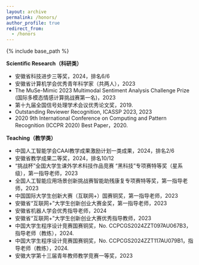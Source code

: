 ```yaml
---
layout: archive
permalink: /honors/
author_profile: true
redirect_from:
  - /honors
---
```

<!-- Google tag (gtag.js) -->
<script async src="https://www.googletagmanager.com/gtag/js?id=G-T0S164QJL9"></script>
<script>
  window.dataLayer = window.dataLayer || [];
  function gtag(){dataLayer.push(arguments);}
  gtag('js', new Date());

  gtag('config', 'G-T0S164QJL9');
</script>
{% include base_path %}

**Scientific Research（科研类）**
* 安徽省科技进步三等奖，2024，排名6/6
* 安徽省计算机学会优秀青年科学家（共两人），2023
* The MuSe-Mimic 2023 Multimodal Sentiment Analysis Challenge Prize (国际多模态情感计算挑战赛第一名)，2023
* 第十九届全国信号处理学术会议优秀论文奖，2019.
* Outstanding Reviewer Recognition, ICASSP 2023, 2023
* 2020 9th International Conference on Computing and Pattern Recognition (ICCPR 2020) Best Paper，2020.

**Teaching（教学类）**
* 中国人工智能学会CAAI教学成果激励计划一类成果，2024，排名2/6
* 安徽省教学成果二等奖，2024，排名10/12
* “挑战杯”全国大学生课外学术科技作品竞赛 “黑科技”专项赛特等奖（星系级），第一指导老师，2023
* 全国人工智能应用场景创新挑战赛智能助残康复专项赛特等奖，第一指导老师，2023
* 中国国际大学生创新大赛（互联网+）国赛铜奖，第一指导老师，2023
* 安徽省“互联网+”大学生创新创业大赛金奖，第一指导老师，2023
* 安徽省机器人学会优秀指导老师，2024
* 安徽省“互联网+”大学生创新创业大赛优秀指导教师，2023
* 中国大学生程序设计竞赛国赛铜奖，No. CCPCGS2024ZZT097AU067B3，指导老师（教练），2024.
* 中国大学生程序设计竞赛国赛铜奖，No. CCPCGS2024ZZT117AU079B1，指导老师（教练），2024.
* 安徽大学第十三届青年教师教学竞赛一等奖，2023

  
